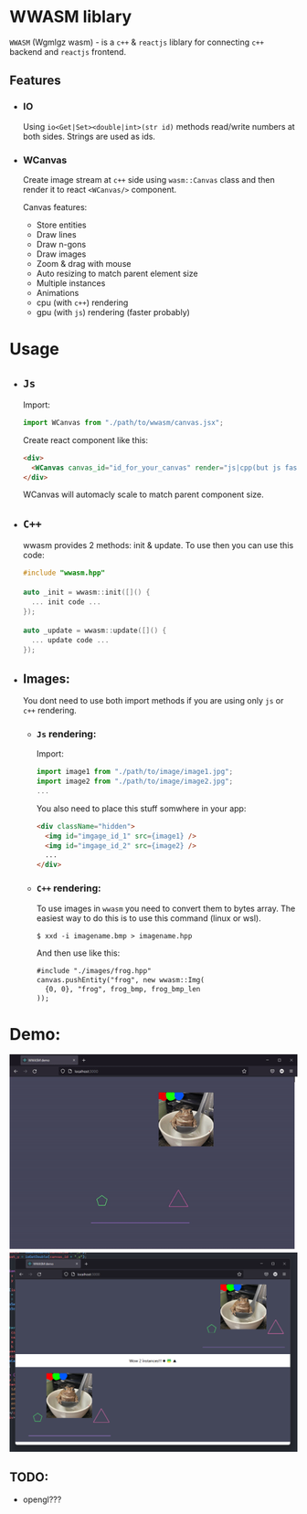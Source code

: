 # WWASM liblary

`WWASM` (Wgmlgz wasm) - is a `c++` & `reactjs` liblary for connecting `c++` backend and `reactjs` frontend.

## Features

- ### **IO**
  Using `io<Get|Set><double|int>(str id)` methods read/write numbers at both sides. Strings are used as ids.

- ### **WCanvas**
  Create image stream at `c++` side using `wasm::Canvas` class and then render it to react `<WCanvas/>` component.

  Canvas features:

  - Store entities
  - Draw lines
  - Draw n-gons
  - Draw images
  - Zoom & drag with mouse
  - Auto resizing to match parent element size
  - Multiple instances
  - Animations
  - cpu (with `c++`) rendering
  - gpu (with `js`) rendering (faster probably)

# Usage
- ## `Js `
  Import:

    ```js
    import WCanvas from "./path/to/wwasm/canvas.jsx";
    ```

  Create react component like this:

    ```html
    <div>
      <WCanvas canvas_id="id_for_your_canvas" render="js|cpp(but js faster)" />
    </div>
    ``` 
  WCanvas will automacly scale to match parent component size.
- ## `C++`
  wwasm provides 2 methods: init & update. To use then you can use this code:
  ```cpp
  #include "wwasm.hpp"

  auto _init = wwasm::init([]() {
    ... init code ...
  });

  auto _update = wwasm::update([]() {
    ... update code ...
  });
  ```
- ## Images:
  You dont need to use both import methods if you are using only `js` or `c++` rendering.
  - ### `Js` rendering:
      Import:
      ```js
      import image1 from "./path/to/image/image1.jpg";
      import image2 from "./path/to/image/image2.jpg";
      ...
      ```
      You also need to place this stuff somwhere in your app:
      ```html
      <div className="hidden">
        <img id="imgage_id_1" src={image1} />
        <img id="imgage_id_2" src={image2} />
        ...
      </div>
      ```
  - ### `C++` rendering:
      To use images in `wwasm` you need to convert them to bytes array.
      The easiest way to do this is to use this command (linux or wsl).

      ```shell
      $ xxd -i imagename.bmp > imagename.hpp
      ```

      And then use like this:

      ```
      #include "./images/frog.hpp"
      canvas.pushEntity("frog", new wwasm::Img(
        {0, 0}, "frog", frog_bmp, frog_bmp_len
      ));
      ```


# Demo:

![](./screenshot.gif)
![](./screenshot.png)

## TODO:

- opengl???
